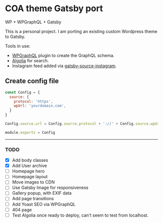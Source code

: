 # COA theme Gatsby port
WP + WPGraphQL + Gatsby

This is a personal project. I am porting an existing custom Wordpress theme to Gatsby.

Tools in use:
- [WPGraphQL](https://wpgraphql.com) plugin to create the GraphQL schema.
- [Algolia](https://www.algolia.com/) for search.
- Instagram feed added via [gatsby-source-instagram](https://www.gatsbyjs.org/packages/gatsby-source-instagram/).

## Create config file
```javascript
const Config = {
  source: {
    protocol: 'https',
    wpUrl: 'yourdomain.com',
  }
}

Config.source.url = Config.source.protocol + '://' + Config.source.wpUrl;

module.exports = Config
```

---
### TODO
- [x] Add body classes
- [x] Add User archive
- [ ] Homepage hero
- [ ] Homepage layout
- [ ] Move images to CDN
- [ ] Use Gatsby Image for responsiveness
- [ ] Gallery popup, with EXIF data
- [ ] Add page transitions
- [ ] Add Yoast SEO via WPGraphQL
- [ ] 404 page
- [ ] Test Algolia once ready to deploy, can't seem to test from localhost.
